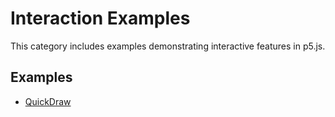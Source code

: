 # Interaction Examples

This category includes examples demonstrating interactive features in p5.js.

## Examples

- [QuickDraw](./QuickDraw/)